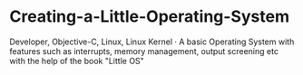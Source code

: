 # Creating-a-Little-Operating-System
Developer, Objective-C, Linux, Linux Kernel · A basic Operating System with features such as interrupts, memory management, output screening etc with the help of the book "Little OS"
